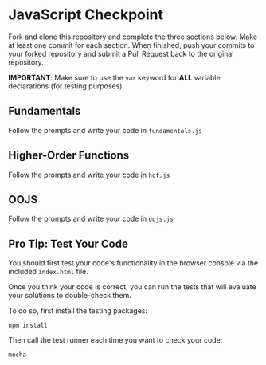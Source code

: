 # JavaScript Checkpoint
Fork and clone this repository and complete the three sections below. Make at least one commit for each section. When finished, push your commits to your forked repository and submit a Pull Request back to the original repository.

**IMPORTANT**: Make sure to use the `var` keyword for **ALL** variable declarations (for testing purposes)

## Fundamentals
Follow the prompts and write your code in `fundamentals.js`

## Higher-Order Functions
Follow the prompts and write your code in `hof.js`


## OOJS
Follow the prompts and write your code in `oojs.js`

## Pro Tip: Test Your Code

You should first test your code's functionality in the browser console via the included `index.html` file.  

Once you think your code is correct, you can run the tests that will evaluate your solutions to double-check them.

To do so, first install the testing packages:
```
npm install
```
Then call the test runner each time you want to check your code:
```
mocha
```
